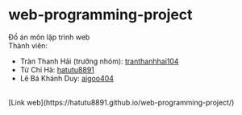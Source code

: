 # web-programming-project
Đồ án môn lập trình web
</br>
Thành viên: 
+ Tràn Thanh Hải (trưởng nhóm): [tranthanhhai104](https://github.com/tranthanhhai104)
+ Từ Chí Hà: [hatutu8891](https://github.com/hatutu8891)
+ Lê Bá Khánh Duy: [aigoo404](https://github.com/aigoo404)
</br>
[Link web](https://hatutu8891.github.io/web-programming-project/)
